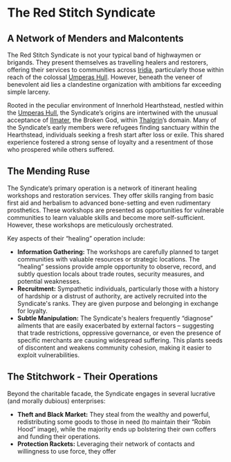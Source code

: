 # The Red Stitch Syndicate

## A Network of Menders and Malcontents

The Red Stitch Syndicate is not your typical band of highwaymen or brigands. They present themselves as travelling healers and restorers, offering their services to communities across [Iridia](/geography/cosmology/iridia.md), particularly those within reach of the colossal [Umperas Hull](/geography/landmark/scale/umperas-hull.md). However, beneath the veneer of benevolent aid lies a clandestine organization with ambitions far exceeding simple larceny.

Rooted in the peculiar environment of Innerhold Hearthstead, nestled within the [Umperas Hull](/geography/landmark/scale/umperas-hull.md), the Syndicate’s origins are intertwined with the unusual acceptance of [Ilmater](/https://forgottenrealms.fandom.com/wiki/Ilmater), the Broken God, within [Thalgrin](/being/deity/thalgrin.md)’s domain. Many of the Syndicate’s early members were refugees finding sanctuary within the Hearthstead, individuals seeking a fresh start after loss or exile. This shared experience fostered a strong sense of loyalty and a resentment of those who prospered while others suffered.

## The Mending Ruse

The Syndicate’s primary operation is a network of itinerant healing workshops and restoration services. They offer skills ranging from basic first aid and herbalism to advanced bone-setting and even rudimentary prosthetics. These workshops are presented as opportunities for vulnerable communities to learn valuable skills and become more self-sufficient. However, these workshops are meticulously orchestrated. 

Key aspects of their “healing” operation include:

*   **Information Gathering:** The workshops are carefully planned to target communities with valuable resources or strategic locations. The “healing” sessions provide ample opportunity to observe, record, and subtly question locals about trade routes, security measures, and potential weaknesses.
*   **Recruitment:**  Sympathetic individuals, particularly those with a history of hardship or a distrust of authority, are actively recruited into the Syndicate's ranks. They are given purpose and belonging in exchange for loyalty.
*   **Subtle Manipulation:**  The Syndicate's healers frequently “diagnose” ailments that are easily exacerbated by external factors – suggesting that trade restrictions, oppressive governance, or even the presence of specific merchants are causing widespread suffering. This plants seeds of discontent and weakens community cohesion, making it easier to exploit vulnerabilities.

## The Stitchwork - Their Operations

Beyond the charitable facade, the Syndicate engages in several lucrative (and morally dubious) enterprises:

*   **Theft and Black Market:** They steal from the wealthy and powerful, redistributing some goods to those in need (to maintain their “Robin Hood” image), while the majority ends up bolstering their own coffers and funding their operations.
*   **Protection Rackets:** Leveraging their network of contacts and willingness to use force, they offer 
